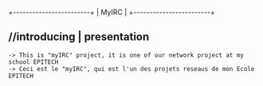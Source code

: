 +------------------------+
| MyIRC                  |
+------------------------+

//introducing | presentation
-----------------------------
	-> This is "myIRC" project, it is one of our network project at my school EPITECH
	-> Ceci est le "myIRC", qui est l'un des projets reseaus de mon Ecole EPITECH
